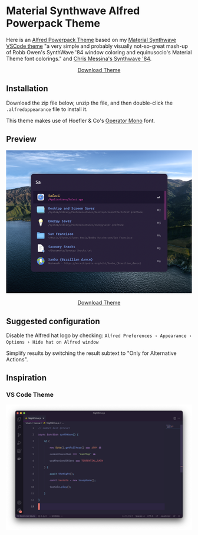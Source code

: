 # Material Synthwave Alfred Powerpack Theme

Here is an [Alfred Powerpack Theme](https://www.alfredapp.com/help/appearance/) based on my [Material Synthwave VSCode theme](https://github.com/nexxai/material-synthwave-vscode) "a very simple and probably visually not-so-great mash-up of Robb Owen's SynthWave '84 window coloring and equinusocio's Material Theme font colorings." and [Chris Messina's Synthwave '84](https://github.com/chrismessina/alfred-theme-synthwave-84).

<p align="center">
  <a href="https://github.com/nexxai/material-synthwave-alfred/raw/main/material-synthwave.zip" class="button">
    Download Theme
  </a>
</p>

## Installation

Download the zip file below, unzip the file, and then double-click the `.alfredappearance` file to install it.

This theme makes use of Hoefler & Co's [Operator Mono](https://www.typography.com/blog/introducing-operator) font.

## Preview

[![Material Synthwave Theme - Alfred Theme Preview](./assets/material-synthwave.png)](./assets/material-synthwave.png)

<p align="center">
  <a href="https://github.com/nexxai/material-synthwave-alfred/raw/main/material-synthwave.zip" class="button">
    Download Theme
  </a>
</p>


## Suggested configuration

Disable the Alfred hat logo by checking: `Alfred Preferences › Appearance › Options › Hide hat on Alfred window`

Simplify results by switching the result subtext to "Only for Alternative Actions".

## Inspiration

### VS Code Theme

![VS Theme](./assets/vs-theme.png)

